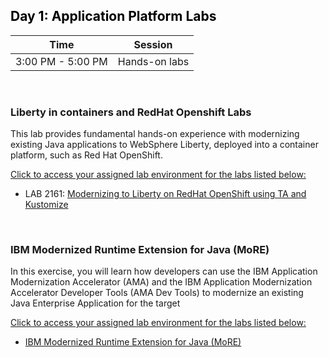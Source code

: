 
<h2 style="color:black">Day 1: Application Platform Labs</h2>

Time | Session 
--------------|----------
3:00 PM - 5:00 PM | Hands-on labs


<br/>


### Liberty in containers and RedHat Openshift Labs

This lab provides fundamental hands-on experience with modernizing existing Java applications to WebSphere Liberty, deployed into a container platform, such as Red Hat OpenShift. 

  [Click to access your assigned lab environment for the labs listed below:](appmod-containers-labs-env-assignments.md)

  - LAB 2161: [Modernizing to Liberty on RedHat OpenShift using TA and Kustomize](https://github.com/IBMTechSales/liberty-containers-deployment-labs/tree/master/2161_1-Deploy-Liberty-OCP)
  
   
 <br/>

### IBM Modernized Runtime Extension for Java (MoRE)

In this exercise, you will learn how developers can use the IBM Application Modernization Accelerator (AMA) and the IBM Application Modernization Accelerator Developer Tools (AMA Dev Tools) to modernize an existing Java Enterprise Application for the target 
   
  [Click to access your assigned lab environment for the labs listed below:](liberty-labs-env-assignments.md)
   
  - [IBM Modernized Runtime Extension for Java (MoRE)](https://github.com/LarsBesselmann/MoRE_WhereAMI_Lab)
    
	
 <br/>
